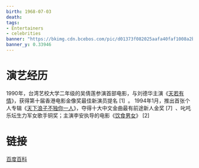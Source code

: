 ```yaml
---
birth: 1968-07-03
death:
tags: 
- Entertainers
- celebrities
banner: "https://bkimg.cdn.bcebos.com/pic/d01373f082025aafa40faf1008a2bc64034f79f0ac92?x-bce-process=image/watermark,image_d2F0ZXIvYmFpa2UxNTA=,g_7,xp_5,yp_5"
banner_y: 0.33946
---
```

# 演艺经历
1990年，台湾艺校大学二年级的吴倩莲参演首部电影，与刘德华主演《[天若有情](https://baike.baidu.com/item/%E5%A4%A9%E8%8B%A5%E6%9C%89%E6%83%85/6785998?fromModule=lemma_inlink)》，获得第十届香港电影金像奖最佳新演员提名 [1]  。
1994年1月，推出首张个人专辑《[天下浪子不独你一人](https://baike.baidu.com/item/%E5%A4%A9%E4%B8%8B%E6%B5%AA%E5%AD%90%E4%B8%8D%E7%8B%AC%E4%BD%A0%E4%B8%80%E4%BA%BA?fromModule=lemma_inlink)》，夺得十大中文金曲最有前途新人金奖 [7]  、叱吒乐坛生力军女歌手铜奖；主演李安执导的电影《[饮食男女](https://baike.baidu.com/item/%E9%A5%AE%E9%A3%9F%E7%94%B7%E5%A5%B3/15261?fromModule=lemma_inlink)》 [2]

# 链接
[百度百科](https://baike.baidu.com/link?url=PEy4Uoeh4zzmOMt_FzaDPGgrqrIvZ1OCuhA8r62oQEX9ADsosgKstvlS2v1V0jXt-1vqo5pdjnRM4LB_KmQVkymkUoA97t6Y1ky8c-ClZI_) 